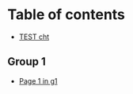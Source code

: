 # Table of contents

* [TEST cht](README.md)

## Group 1

* [Page 1 in g1](group-1/page-1-in-g1.md)
